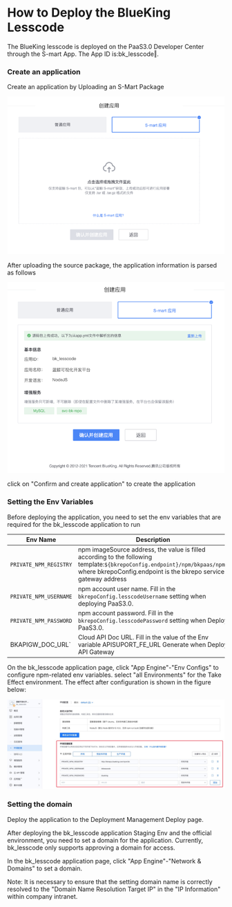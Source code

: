  # How to Deploy the BlueKing Lesscode 
 The BlueKing lesscode is deployed on the PaaS3.0 Developer Center through the S-mart App. The App ID is:bk_lesscode‖. 

 ### Create an application 

 Create an application by Uploading an S-Mart Package 

 ![upload source package](../../assets/paas3/bk_lesscoe_upload.png) 


 After uploading the source package, the application information is parsed as follows 

 ![Parse source package result](../../assets/paas3/bk_lesscode_info.png) 

 click on "Confirm and create application" to create the application 

 ### Setting the Env Variables 

 Before deploying the application, you need to set the env variables that are required for the bk_lesscode application to run 

 |Env Name |Description 
 |---|---| 
 | `PRIVATE_NPM_REGISTRY` |npm imageSource address, the value is filled according to the following template:`${bkrepoConfig.endpoint}/npm/bkpaas/npm/` where bkrepoConfig.endpoint is the bkrepo service gateway address| 
 | `PRIVATE_NPM_USERNAME` |npm account user name. Fill in the `bkrepoConfig.lesscodeUsername` setting when deploying PaaS3.0. 
 | `PRIVATE_NPM_PASSWORD` |npm account password. Fill in the `bkrepoConfig.lesscodePassword` setting when Deploy PaaS3.0. 
 | BKAPIGW_DOC_URL` |Cloud API Doc URL. Fill in the value of the Env variable APISUPORT_FE_URL Generate when Deploy API Gateway|. 

 On the bk_lesscode application page, click "App Engine"-"Env Configs" to configure npm-related env variables. select "all Environments" for the Take Effect environment. The effect after configuration is shown in the figure below: 

 ![Setting Env Variables](../../assets/paas3/bk_lesscode_vars.png) 


 ### Setting the domain 

 Deploy the application to the Deployment Management Deploy page. 

 After deploying the bk_lesscode application Staging Env and the official environment, you need to set a domain for the application.  Currently, bk_lesscode only supports approving a domain for access. 

 In the bk_lesscode application page, click "App Engine"-"Network & Domains" to set a domain. 

 Note: It is necessary to ensure that the setting domain name is correctly resolved to the "Domain Name Resolution Target IP" in the "IP Information" within company intranet. 